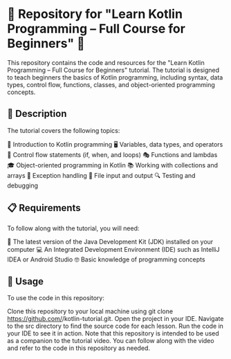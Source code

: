 # 📘 Repository for "Learn Kotlin Programming – Full Course for Beginners" 🚀
This repository contains the code and resources for the "Learn Kotlin Programming – Full Course for Beginners" tutorial. The tutorial is designed to teach beginners the basics of Kotlin programming, including syntax, data types, control flow, functions, classes, and object-oriented programming concepts.

## 📝 Description
The tutorial covers the following topics:

🎯 Introduction to Kotlin programming
🖥️ Variables, data types, and operators
🚥 Control flow statements (if, when, and loops)
🎭 Functions and lambdas
🎓 Object-oriented programming in Kotlin
📚 Working with collections and arrays
🚨 Exception handling
📂 File input and output
🔍 Testing and debugging

## 📋 Requirements
To follow along with the tutorial, you will need:

🔧 The latest version of the Java Development Kit (JDK) installed on your computer
💻 An Integrated Development Environment (IDE) such as IntelliJ IDEA or Android Studio
🤓 Basic knowledge of programming concepts

## 🚀 Usage
To use the code in this repository:

Clone this repository to your local machine using git clone https://github.com/<your-github-username>/kotlin-tutorial.git.
Open the project in your IDE.
Navigate to the src directory to find the source code for each lesson.
Run the code in your IDE to see it in action.
Note that this repository is intended to be used as a companion to the tutorial video. You can follow along with the video and refer to the code in this repository as needed.
